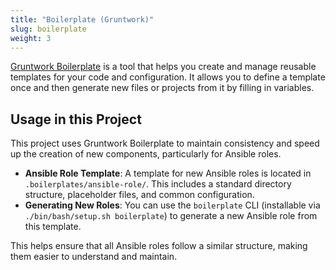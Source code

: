 ```yaml
---
title: "Boilerplate (Gruntwork)"
slug: boilerplate
weight: 3
---
```



[Gruntwork Boilerplate](https://github.com/gruntwork-io/boilerplate) is a tool that helps you create and manage reusable templates for your code and configuration. It allows you to define a template once and then generate new files or projects from it by filling in variables.

## Usage in this Project

This project uses Gruntwork Boilerplate to maintain consistency and speed up the creation of new components, particularly for Ansible roles.

*   **Ansible Role Template**: A template for new Ansible roles is located in `.boilerplates/ansible-role/`. This includes a standard directory structure, placeholder files, and common configuration.
*   **Generating New Roles**: You can use the `boilerplate` CLI (installable via `./bin/bash/setup.sh boilerplate`) to generate a new Ansible role from this template.

This helps ensure that all Ansible roles follow a similar structure, making them easier to understand and maintain.
